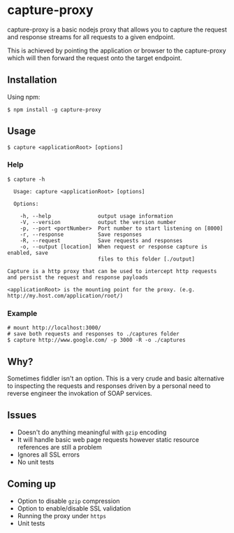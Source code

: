 # capture-proxy

capture-proxy is a basic nodejs proxy that allows you to capture the request and response streams for all requests to a given endpoint.

This is achieved by pointing the application or browser to the capture-proxy which will then forward the request onto the target endpoint.

## Installation

Using npm:

```
$ npm install -g capture-proxy
```

## Usage

```
$ capture <applicationRoot> [options]
```

### Help

```
$ capture -h

  Usage: capture <applicationRoot> [options]

  Options:

    -h, --help               output usage information
    -V, --version            output the version number
    -p, --port <portNumber>  Port number to start listening on [8000]
    -r, --response           Save responses
    -R, --request            Save requests and responses
    -o, --output [location]  When request or response capture is enabled, save
                             files to this folder [./output]

Capture is a http proxy that can be used to intercept http requests and persist the request and response payloads

<applicationRoot> is the mounting point for the proxy. (e.g. http://my.host.com/application/root/)
```

### Example
```
# mount http://localhost:3000/
# save both requests and responses to ./captures folder
$ capture http://www.google.com/ -p 3000 -R -o ./captures
```

## Why?

Sometimes fiddler isn't an option. This is a very crude and basic alternative to inspecting the requests and responses driven by a personal need to reverse engineer the invokation of SOAP services.

## Issues

* Doesn't do anything meaningful with `gzip` encoding
* It will handle basic web page requests however static resource references are still a problem
* Ignores all SSL errors
* No unit tests

## Coming up

* Option to disable `gzip` compression
* Option to enable/disable SSL validation
* Running the proxy under `https`
* Unit tests
